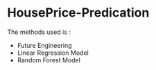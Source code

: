 # HousePrice-Predication

The methods used is :
- Future Engineering
- Linear Regression Model
- Random Forest Model

